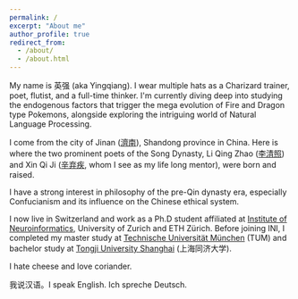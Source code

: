 ```yaml
---
permalink: /
excerpt: "About me"
author_profile: true
redirect_from: 
  - /about/
  - /about.html
---
```


My name is 英强 (aka Yingqiang). I wear multiple hats as a Charizard trainer, poet, flutist, and a full-time thinker. I'm currently diving deep into studying the endogenous factors that trigger the mega evolution of Fire and Dragon type Pokemons, alongside exploring the intriguing world of Natural Language Processing. 

I come from the city of Jinan ([濟南](https://en.wikipedia.org/wiki/Jinan)), Shandong province in China. Here is where the two prominent poets of the Song Dynasty, Li Qing Zhao ([李清照](https://en.wikipedia.org/wiki/Li_Qingzhao)) and Xin Qi Ji ([辛弃疾](https://en.wikipedia.org/wiki/Xin_Qiji), whom I see as my life long mentor), were born and raised.

I have a strong interest in philosophy of the pre-Qin dynasty era, especially Confucianism and its influence on the Chinese ethical system.

I now live in Switzerland and work as a Ph.D student affiliated at [Institute of Neuroinformatics](https://www.ini.uzh.ch/en.html), University of Zurich and ETH Zürich. Before joining INI, I completed my master study at [Technische Universität München](https://tum.de) (TUM) and bachelor study at [Tongji University Shanghai](https://www.tongji.edu.cn) (上海同济大学).

I hate cheese and love coriander.

我说汉语。I speak English. Ich spreche Deutsch.
